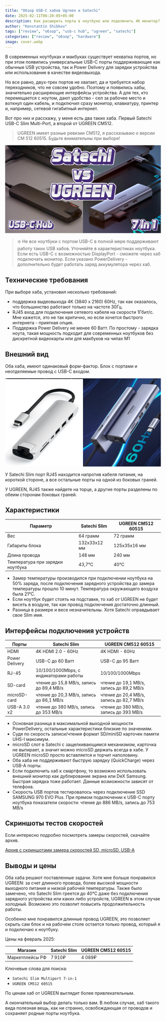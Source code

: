 ```yaml
---
title: "Обзор USB-C хабов Ugreen и Satechi"
date: 2025-02-11T06:20:05+05:00
description: Как расширить порты в ноутбуке или подключить 4К монитор? USB-C хабы нам в этом помогут, обзор двух с поддержкой 4K 60Hz.
author: "Konstantin Shibkov"
tags: ["review", "обзор", "usb-c hub", "ugreen", "satechi"]
categories: ["review", "обзор", "hardware"]
image: cover.webp
---
```


В современных ноутбуках и макбуках существует нехватка портов, но
при этом появились универсальные USB-C порты поддерживающие как
обычные USB устройства, так и Power Delivery для зарядки устройства
или использование в качестве видеовыхода.

Но все равно, двух-трех портов не хватает, да и требуется набор
переходников, что не совсем удобно. Поэтому и появились хабы,
значительно расширяющие интерфейсы устройства. А для тех, кто
перемещается с ноутом, дают удобство - сел за рабочее место и
воткнул один кабель, и подключил сразу монитор, клавиатуру, принтер
и, например, сетевой гигабитный интернет.

Вот про них и расскажу, у меня есть два таких хаба.
Первый Satechi USB-C Slim Multi-Port,
а второй от UGREEN CM512.

> <i class="fas fa-info-circle"></i> UGREEN имеет разные ревизии CM512, я рассказываю о версии CM 512 60515. Будьте внимательны при выборе!

![Satechi & UGREEN](title.webp)

> ❇️ Не все ноутбуки с портом USB-C в полной мере поддерживают работу
> таких USB хабов. Уточняйте в характеристиках ноутбука. Если есть USB-C с
> возможностью DisplayPort - сможете через хаб подключать монитор. Если
> указано PowerDelivery - дополнительно будет работать заряд аккумулятора
> через хаб.

## Технические требования

При выборе хаба, установил несколько требований:

- поддержка выдеовыхода 4K (3840 x 2160) 60Hz, так как оказалось, что большинство
  работают только на частоте 30Гц.
- RJ45 вход для подключения сетевого кабеля на скорости 1Гбит/с. Мне кажется,
  это не так критично, но если хочется быстрого интернета - приятная опция.
- Поддержка Power Delivery не менее 60 Ватт. По простому - зарядка ноута, такая
  мощность подходит для современных ноутбуков без дискретной видеокарты или для
  макбуков на чипах M1

## Внешний вид

Оба хаба, имеют одинаковый форм-фактор. Блок с портами и неотделяемые провод с
USB-C входом.

![Внешний вид с портами](ports.webp)

У Satechi Slim порт RJ45 находится напротив кабеля питания, на короткой стороне,
а все остальные порты на одной из боковых граней.

У UGREEN, RJ45 также найдете на торце, а другие порты разделены по обеим сторонам
боковых граней.

## Характеристики

| Параметр                         | Satechi Slim | UGREEN CM512  60515|
| -------------------------------- | ------------ | ------------ |
| Вес                              | 64 грамм     | 72 грамм     |
| Габариты блока                   | 132х33х12 мм | 125х35х16 мм |
| Длина провода                    | 148 мм       | 240 мм       |
| Температура при зарядки ноутбука | 43,7°C       | 40°C         |

- Замер температуры производился при подключении ноутбука на 50% заряда, после подключения зарядного
  устройства до замера температуры прошло 10 минут. Температура окружающего воздуха была 21°С.
- Если ноутбук будет стоять на подставке, то хаб от UGREEN не будет висеть в воздухе, так как провод
  подключения достаточно длинный.
- Разница в размере и весе незначительны. Хотя Satechi оправдывает свое Slim имя.

## Интерфейсы подключения устройств

| Порты          | Satechi Slim                             | UGREEN CM512 60515                       |
| -------------- | ---------------------------------------- | ---------------------------------------- |
| HDMI           | 4K HDMI 2.0 - 60Hz                       | 4K HDMI - 60Hz      |
| Power Delivery | USB-C до 60 Ватт                         | USB-C до 95 Ватт                         |
| RJ-45          | 10/100/1000Mbps, с индикаторами работы   | 10/100/1000Mbps                          |
| SD-card        | чтение до 15,8 MB/s, запись до 89,4 MB/s | чтение до 19,1 MB/s, запись до 89,2 MB/s |
| microSD-card   | чтение до 20,3 MB/s, запись до 86,1 MB/s | чтение до 20,4 MB/s, запись до 82,7 MB/s |
| USB-A 3.0 х2   | чтение до 380 MB/s, запись до 353 MB/s   | чтение до 380 MB/s, запись до 393 MB/s   |

- Основная разница в максимальной выходной мощности PowerDelivery,
остальные характеристики близкие по значениям.
- Судя по скорость записи/чтения формат SD/miniSD карточек памяти UHS-I максимум.
- microSD слот в Satechi с защелкивающимся механизмом, карточка не выпирает, а значит
  можно microSD держать всегда в хабе. У UGREEN microSD просто вставляется и торчит
  наполовину.
- Оба хаба не поддерживают быструю зарядку (QuickCharge) через USB-A порты.
- Если подключить хаб к смартфону, то возможно использовать внешний монитор как дублирование экрана
или DeX Samsung. Быстрая зарядка тоже работает. Данные возможности зависят от телефона.
- Скорость USB портов тестировалось через подключение SSD SAMSUNG 970 EVO Plus.
  При прямом подключении к USB-C порту ноутбука показатели скорости: чтение до 886 MB/s, запись до 753 MB/s

## Скриншоты тестов скоростей

Если интересно подробно посмотреть замеры скоростей, скачайте архив.

[Архив с скриншотами замера скоростей SD, microSD, USB-A](speedtest_satechi_ugreen.zip)

## Выводы и цены

Оба хаба решают поставленные задачи. Хотя мне больше понравился UGREEN: за счет длинного провода,
более высокой мощности выходного питания и низкой рабочей температуры. Также было замечено, что
Satechi Slim греется до 40°С даже без подключения зарядного устройства или каких либо устройств, UGREEN в
этом случае холодный. Возможно это позволит повысить продолжительность работы.

Особенно мне понравился длинные провод UGREEN, это позволяет скрыть сам блок и на
рабочем столе остается только провод, который я и подключаю к ноутбуку.

Цены на февраль 2025:

| Магазин         | Satechi Slim | UGREEN CM512 60515 |
| --------------- | ------------ | ------------------ |
| Маркетплейсы РФ | 7 910₽       | 4 089₽             |

Ключевые слова для поиска:

- `Satechi Slim Multiport 7-in-1`
- `UGREEN CM512 60515`

По ценам хаб от UGREEN выглядит более привлекательным.

А окончательный выбор делать только вам. В любом случае, хаб такого вида полезная вещь, как ни странно,
освобождающая от проводов и сохраняет родные порты ноутбука.
